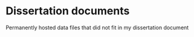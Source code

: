 # Dissertation documents
Permanently hosted data files that did not fit in my dissertation document
